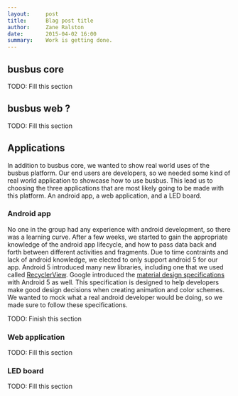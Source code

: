 ```yaml
---
layout:     post
title:      Blag post title
author:     Zane Ralston
date:       2015-04-02 16:00
summary:    Work is getting done.
---
```

 
## busbus core
 
TODO: Fill this section

## busbus web ?

TODO: Fill this section

## Applications

In addition to busbus core, we wanted to show real world uses of the busbus 
platform. Our end users are developers, so we needed some kind of real world 
application to showcase how to use busbus. This lead us to choosing the three 
applications that are most likely going to be made with this platform. An 
android app, a web application, and a LED board.

### Android app

No one in the group had any experience with android development, so there was 
a learning curve. After a few weeks, we started to gain the appropriate 
knowledge of the android app lifecycle, and how to pass data back and forth 
between different activities and fragments. Due to time contraints and lack of 
android knowledge, we elected to only support android 5 for our app. Android 5 
introduced many new libraries, including one that we used called 
[RecyclerView][rc_view]. 
Google introduced the [material design specifications][mat_design] with 
Android 5 as well. This specification is designed to help developers make 
good design decisions when creating animation and color schemes. We wanted 
to mock what a real android developer would be doing, so we made sure to 
follow these specifications.

[rc_view]: https://developer.android.com/reference/android/support/v7/widget/RecyclerView.html
[mat_design]: http://www.google.com/design/spec/material-design/introduction.html#

TODO: Finish this section

### Web application

TODO: Fill this section

### LED board

TODO: Fill this section
